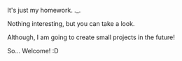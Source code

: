 It's just my homework. ._.

Nothing interesting, but you can take a look.

Although, I am going to create small projects in the future!

So... Welcome! :D
